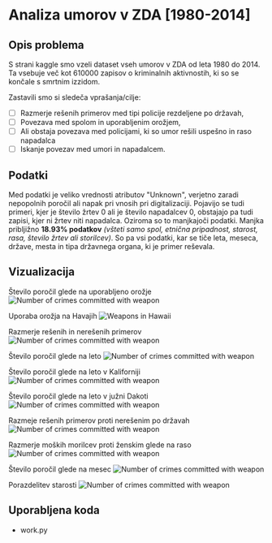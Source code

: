 # Analiza umorov v ZDA [1980-2014]

## Opis problema

S strani kaggle smo vzeli dataset vseh umorov v ZDA od leta 1980 do 2014. Ta vsebuje več kot 610000 zapisov o kriminalnih aktivnostih, ki so se končale s smrtnim izzidom.

Zastavili smo si sledeča vprašanja/cilje:
- [ ] Razmerje rešenih primerov med tipi policije rezdeljene po državah,
- [ ] Povezava med spolom in uporabljenim orožjem,
- [ ] Ali obstaja povezava med policijami, ki so umor rešili uspešno in raso napadalca
- [ ] Iskanje povezav med umori in napadalcem.

## Podatki

Med podatki je veliko vrednosti atributov "Unknown", verjetno zaradi nepopolnih poročil ali napak pri vnosih pri digitalizaciji.
Pojavijo se tudi primeri, kjer je število žrtev 0 ali je število napadalcev 0, obstajajo pa tudi zapisi, kjer ni
žrtev niti napadalca. Oziroma so to manjkajoči podatki. Manjka pribljižno **18.93% podatkov** _(všteti samo spol, etnična
pripadnost, starost, rasa, število žrtev ali storilcev)_. So pa vsi podatki, kar se tiče leta, meseca, države, mesta in tipa
državnega organa, ki je primer reševala.

## Vizualizacija

Število poročil glede na uporabljeno orožje
![Number of crimes committed with weapon](pictures/crimes_by_weapon.png)

Uporaba orožja na Havajih
![Weapons in Hawaii](pictures/hawaii_weapons.png)

Razmerje rešenih in nerešenih primerov
![Number of crimes committed with weapon](pictures/crime_solved.png)

Število poročil glede na leto
![Number of crimes committed with weapon](pictures/crimes_per_year.png)

Število poročil glede na leto v Kaliforniji
![Number of crimes committed with weapon](pictures/crimes_per_year_california.png)

Število poročil glede na leto v južni Dakoti
![Number of crimes committed with weapon](pictures/crimes_per_year_south_dakota.png)

Razmeje rešenih primerov proti nerešenim po državah
![Number of crimes committed with weapon](pictures/solved_by_state.png)

Razmerje moških morilcev proti ženskim glede na raso
![Number of crimes committed with weapon](pictures/gender_by_race.png)

Število poročil glede na mesec
![Number of crimes committed with weapon](pictures/crimes_per_month.png)

Porazdelitev starosti
![Number of crimes committed with weapon](pictures/age_distribution.png)

## Uporabljena koda

* work.py
